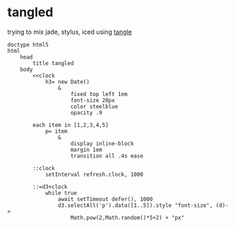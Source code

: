 tangled
=======
trying to mix jade, stylus, iced 
using [tangle](http://github.com/nassimwu/tangle)

```
doctype html5
html
	head
		title tangled
	body
		<<clock
			h3= new Date()
				&
					fixed top left 1em
					font-size 20px
					color steelblue
					opacity .9

		each item in [1,2,3,4,5]
			p= item
				&
					display inline-block
					margin 1em
					transition all .4s ease

		::clock
			setInterval refresh.clock, 1000

		::=d3+clock
			while true
				await setTimeout defer(), 1000
				d3.selectAll('p').data([1..5]).style "font-size", (d)->
					Math.pow(2,Math.random()*5+2) + "px"
```
